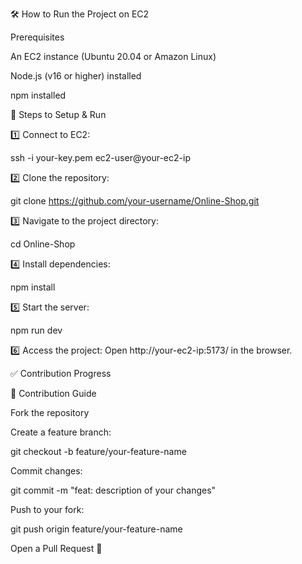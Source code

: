 🛠️ How to Run the Project on EC2

Prerequisites

An EC2 instance (Ubuntu 20.04 or Amazon Linux)

Node.js (v16 or higher) installed

npm installed

📌 Steps to Setup & Run

1️⃣ Connect to EC2:

ssh -i your-key.pem ec2-user@your-ec2-ip

2️⃣ Clone the repository:

git clone https://github.com/your-username/Online-Shop.git

3️⃣ Navigate to the project directory:

cd Online-Shop

4️⃣ Install dependencies:

npm install

5️⃣ Start the server:

npm run dev

6️⃣ Access the project:
Open http://your-ec2-ip:5173/ in the browser.

✅ Contribution Progress



🔗 Contribution Guide

Fork the repository

Create a feature branch:

git checkout -b feature/your-feature-name

Commit changes:

git commit -m "feat: description of your changes"

Push to your fork:

git push origin feature/your-feature-name

Open a Pull Request 🚀


